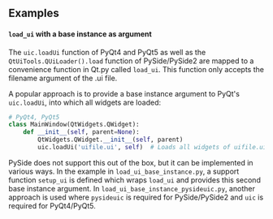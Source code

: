 ## Examples

#### `load_ui` with a base instance as argument

The `uic.loadUi` function of PyQt4 and PyQt5 as well as the `QtUiTools.QUiLoader().load` function of PySide/PySide2 are mapped to a convenience function in Qt.py called `load_ui`. This function only accepts the filename argument of the .ui file.

A popular approach is to provide a base instance argument to PyQt's `uic.loadUi`, into which all widgets are loaded:

```python
# PyQt4, PyQt5
class MainWindow(QtWidgets.QWidget):
    def __init__(self, parent=None):
        QtWidgets.QWidget.__init__(self, parent)
        uic.loadUi('uifile.ui', self)  # Loads all widgets of uifile.ui into self
```

PySide does not support this out of the box, but it can be implemented in various ways. In the example in `load_ui_base_instance.py`, a support function `setup_ui` is defined which wraps `load_ui` and provides this second base instance argument. In `load_ui_base_instance_pysideuic.py`, another approach is used where `pysideuic` is required for PySide/PySide2 and `uic` is required for PyQt4/PyQt5.
